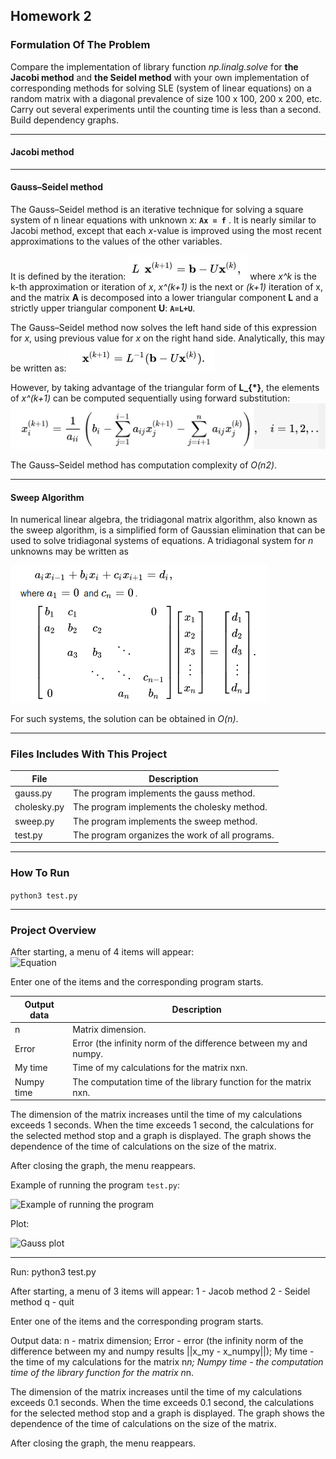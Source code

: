 ## Homework 2

### Formulation Of The Problem
Compare the implementation of library function *np.linalg.solve* for **the Jacobi method** and **the Seidel method** with your own implementation of corresponding methods for solving SLE (system of linear equations) on a random matrix with a diagonal prevalence of size 100 x 100, 200 x 200, etc. Carry out several experiments until the counting time is less than a second. Build dependency graphs. 

----------------

#### Jacobi method




----------------

#### Gauss–Seidel method 

The Gauss–Seidel method is an iterative technique for solving a square system of n linear equations with unknown x: **`Ax = f`** .
It is nearly similar to Jacobi method, except that each *x*-value is improved using the most recent approximations to the values of the other variables.

It is defined by the iteration: 
![Equation](../pics/eq3.jpg)
where *x^k* is the k-th approximation or iteration of *x*, *x^(k+1)* is the next or *(k+1)* iteration of x, and the matrix **A** is decomposed into a lower triangular component **L** and a strictly upper triangular component **U**: **`A=L+U`**.

The Gauss–Seidel method now solves the left hand side of this expression for *x*, using previous value for *x* on the right hand side. Analytically, this may be written as:
![Equation](../pics/eq4.jpg)

However, by taking advantage of the triangular form of **L_{*}**, the elements of *x^(k+1)* can be computed sequentially using forward substitution:
![Equation](../pics/eq5.png)

The Gauss–Seidel method has computation complexity of *O(n2)*.

----------------

#### Sweep Algorithm
In numerical linear algebra, the tridiagonal matrix algorithm, also known as the sweep algorithm, is a simplified form of Gaussian elimination that can be used to solve tridiagonal systems of equations. A tridiagonal system for *n* unknowns may be written as

![Equation](../pics/eq2.png)

For such systems, the solution can be obtained in *O(n)*.

----------------

### Files Includes With This Project
  File          | Description
  ------------- | -------------
  gauss.py      | The program implements the gauss method.
  cholesky.py   | The program implements the cholesky method.
  sweep.py      | The program implements the sweep method.
  test.py       | The program organizes the work of all programs.

----------------

### How To Run
```python3 test.py```

----------------

### Project Overview 

After starting, a menu of 4 items will appear:  
              ![Equation](../pics/choose.png)


Enter one of the items and the corresponding program starts.

  Output data   | Description
  ------------- | -------------
  n             | Matrix dimension.
  Error         | Error (the infinity norm of the difference between my and numpy.
  My time       | Time of my calculations for the matrix nxn.
  Numpy time    | The computation time of the library function for the matrix nxn.

The dimension of the matrix increases until the time of my calculations exceeds 
1 seconds. When the time exceeds 1 second, the calculations for the selected 
method stop and a graph is displayed. The graph shows the dependence of the time 
of calculations on the size of the matrix.

After closing the graph, the menu reappears.

Example of running the program `test.py`:

 ![](../pics/example.png 'Example of running the program')

Plot:

 ![](gauss_plot.jpg 'Gauss plot')

----------------




Run:
        python3 test.py

After starting, a menu of 3 items will appear: 
    1 - Jacob method
    2 - Seidel method
    q - quit

Enter one of the items and the corresponding program starts.

Output data:
    n              - matrix dimension;
    Error          - error (the infinity norm of the difference between my and numpy 
                     results ||x_my - x_numpy||); 
    My time        - the time of my calculations for the matrix n*n;
    Numpy time     - the computation time of the library function for the matrix n*n.

The dimension of the matrix increases until the time of my calculations exceeds 
0.1 seconds. When the time exceeds 0.1 second, the calculations for the selected 
method stop and a graph is displayed. The graph shows the dependence of the time 
of calculations on the size of the matrix.

After closing the graph, the menu reappears.
